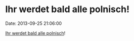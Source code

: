 Ihr werdet bald alle polnisch!
==============================

Date: 2013-09-25 21:06:00

[Ihr werdet bald alle
polnisch](http://www.thelocal.de/national/20130925-52085.html)!

